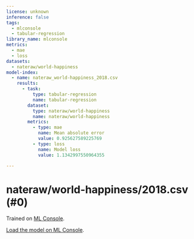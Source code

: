 ```yaml
---
license: unknown
inference: false
tags:
  - mlconsole
  - tabular-regression
library_name: mlconsole
metrics:
  - mae
  - loss
datasets:
  - nateraw/world-happiness
model-index:
  - name: nateraw_world-happiness_2018.csv
    results:
      - task:
          type: tabular-regression
          name: tabular-regression
        dataset:
          type: nateraw/world-happiness
          name: nateraw/world-happiness
        metrics:
          - type: mae
            name: Mean absolute error
            value: 0.925627589225769
          - type: loss
            name: Model loss
            value: 1.1342997550964355

---
```


# nateraw/world-happiness/2018.csv (#0)
Trained on [ML Console](https://mlconsole.com).

[Load the model on ML Console](https://mlconsole.com/model/hf/halflings/nateraw_world-happiness_2018.csv).
